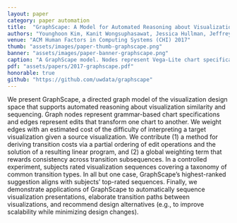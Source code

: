 ```yaml
---
layout: paper
category: paper automation
title:  "GraphScape: A Model for Automated Reasoning about Visualization Similarity and Sequencing"
authors: "Younghoon Kim, Kanit Wongsuphasawat, Jessica Hullman, Jeffrey Heer"
venue: "ACM Human Factors in Computing Systems (CHI) 2017"
thumb: "assets/images/paper-thumb-graphscape.png"
banner: "assets/images/paper-banner-graphscape.png"
caption: "A GraphScape model. Nodes represent Vega-Lite chart specifications, edges represent edit modifications between charts. Edge weights encode estimated transition costs between charts."
pdf: "assets/papers/2017-graphscape.pdf"
honorable: true
github: "https://github.com/uwdata/graphscape"
---
```


<!-- abstract -->
We present GraphScape, a directed graph model of the visualization design space that supports automated reasoning about visualization similarity and sequencing. Graph nodes represent grammar-based chart specifications and edges represent edits that transform one chart to another. We weight edges with an estimated cost of the difficulty of interpreting a target visualization given a source visualization. We contribute (1) a method for deriving transition costs via a partial ordering of edit operations and the solution of a resulting linear program, and (2) a global weighting term that rewards consistency across transition subsequences. In a controlled experiment, subjects rated visualization sequences covering a taxonomy of common transition types. In all but one case, GraphScape’s highest-ranked suggestion aligns with subjects’ top-rated sequences. Finally, we demonstrate applications of GraphScape to automatically sequence visualization presentations, elaborate transition paths between visualizations, and recommend design alternatives (e.g., to improve scalability while minimizing design changes).
